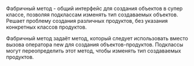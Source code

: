 Фабричный метод - общий интерфейс для создания объектов в супер классе, позволяя подклассам изменять тип создаваемых объектов. 
Решает проблему создания различных продуктов, без указания конкретных классов продуктов.  

Фабричный метод задаёт метод, который следует использовать вместо вызова оператора new для создания объектов-продуктов. Подклассы могут переопределить этот метод, чтобы изменять тип создаваемых продуктов.